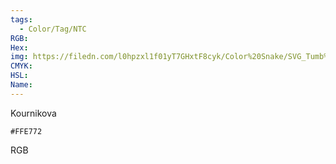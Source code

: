 ```yaml
---
tags:
  - Color/Tag/NTC
RGB:
Hex:
img: https://filedn.com/l0hpzxl1f01yT7GHxtF8cyk/Color%20Snake/SVG_Tumb%20Mass%20No%20Name/FFE772.svg
CMYK:
HSL:
Name:
---
```

Kournikova
```palette
#FFE772
```
RGB
